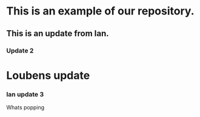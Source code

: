 # This is an example of our repository.
## This is an update from Ian.
###    Update 2
# Loubens update

### Ian update 3

Whats popping
